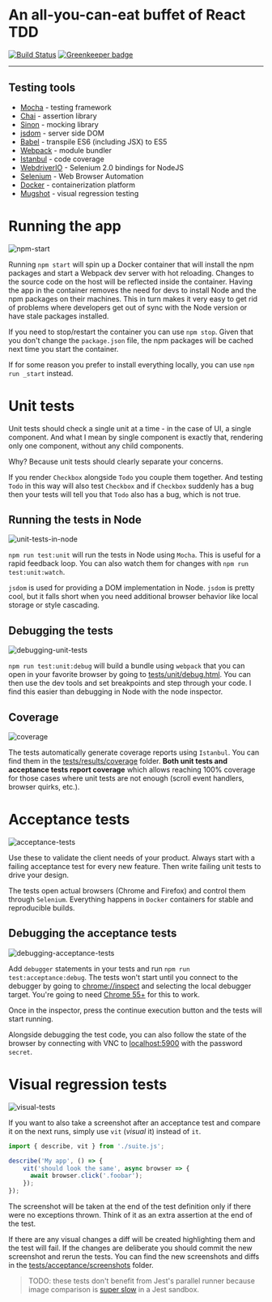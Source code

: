 An all-you-can-eat buffet of React TDD
======================================

[![Build Status](https://travis-ci.org/NiGhTTraX/react-test-buffet.svg?branch=master)](https://travis-ci.org/NiGhTTraX/react-test-buffet) [![Greenkeeper badge](https://badges.greenkeeper.io/NiGhTTraX/react-test-buffet.svg)](https://greenkeeper.io/)

----


## Testing tools

- [Mocha](http://mochajs.org/) - testing framework
- [Chai](http://chaijs.com) - assertion library
- [Sinon](http://sinonjs.org) - mocking library
- [jsdom](https://github.com/tmpvar/jsdom) - server side DOM
- [Babel](https://babeljs.io/) - transpile ES6 (including JSX) to ES5
- [Webpack](https://webpack.github.io/) - module bundler
- [Istanbul](http://gotwarlost.github.io/istanbul/) - code coverage
- [WebdriverIO](http://webdriver.io/) - Selenium 2.0 bindings for NodeJS
- [Selenium](http://www.seleniumhq.org/) - Web Browser Automation
- [Docker](https://www.docker.com/) - containerization platform
- [Mugshot](https://github.com/uberVU/mugshot) - visual regression testing


# Running the app

![npm-start](./docs/npm-start.gif)

Running `npm start` will spin up a Docker container that will install the npm
packages and start a Webpack dev server with hot reloading. Changes to the
source code on the host will be reflected inside the container. Having the app
in the container removes the need for devs to install Node and the npm packages
on their machines. This in turn makes it very easy to get rid of problems where
developers get out of sync with the Node version or have stale packages
installed.

If you need to stop/restart the container you can use `npm stop`. Given that you
don't change the `package.json` file, the npm packages will be cached next time
you start the container.

If for some reason you prefer to install everything locally, you can use `npm
run _start` instead.


# Unit tests

Unit tests should check a single unit at a time - in the case of UI, a single
component. And what I mean by single component is exactly that, rendering only
one component, without any child components.

Why? Because unit tests should clearly separate your concerns.

If you render `Checkbox` alongside `Todo` you couple them together. And testing
`Todo` in this way will also test `Checkbox` and if `Checkbox` suddenly has a
bug then your tests will tell you that `Todo` also has a bug, which is not true.


## Running the tests in Node

![unit-tests-in-node](./docs/unit-tests-in-node.png)

`npm run test:unit` will run the tests in Node using `Mocha`. This is useful for a rapid
feedback loop. You can also watch them for changes with `npm run
test:unit:watch`.

`jsdom` is used for providing a DOM implementation in Node. `jsdom` is pretty
cool, but it falls short when you need additional browser behavior like local
storage or style cascading.


## Debugging the tests

![debugging-unit-tests](./docs/debugging-unit-tests.png)

`npm run test:unit:debug` will build a bundle using `webpack` that you can open
in your favorite browser by going to
[tests/unit/debug.html](./tests/unit/debug.html). You can then use the dev tools
and set breakpoints and step through your code. I find this easier than
debugging in Node with the node inspector.


## Coverage

![coverage](./docs/coverage.png)

The tests automatically generate coverage reports using `Istanbul`. You can find
them in the [tests/results/coverage](./tests/results/coverage/index.html)
folder. **Both unit tests and acceptance tests report coverage** which allows
reaching 100% coverage for those cases where unit tests are not enough (scroll
event handlers, browser quirks, etc.).


# Acceptance tests

![acceptance-tests](./docs/acceptance-tests.png)

Use these to validate the client needs of your product. Always start with a
failing acceptance test for every new feature. Then write failing unit tests to
drive your design.

The tests open actual browsers (Chrome and Firefox) and control them through
`Selenium`. Everything happens in `Docker` containers for stable and
reproducible builds.


## Debugging the acceptance tests

![debugging-acceptance-tests](./docs/debugging-acceptance-tests.gif)

Add `debugger` statements in your tests and run `npm run test:acceptance:debug`.
The tests won't start until you connect to the debugger by going to
[chrome://inspect](chrome://inspect) and selecting the local debugger target.
You're going to need [Chrome
55+](https://nodejs.org/en/docs/inspector/#chrome-devtools-55) for this to work.

Once in the inspector, press the continue execution button and the tests will
start running.

Alongside debugging the test code, you can also follow the state of the browser
by connecting with VNC to [localhost:5900](vnc://localhost:5900) with the
password `secret`.


# Visual regression tests

![visual-tests](./docs/visual-tests.png)

If you want to also take a screenshot after an acceptance test and
compare it on the next runs, simply use `vit` (_visual_ it) instead of
`it`.

```js
import { describe, vit } from './suite.js';

describe('My app', () => {
    vit('should look the same', async browser => {
      await browser.click('.foobar');
    });
});
```

The screenshot will be taken at the end of the test definition
only if there were no exceptions thrown. Think of it as an extra
assertion at the end of the test.

If there are any visual changes a diff will be created highlighting
them and the test will fail. If the changes are deliberate you should
commit the new screenshot and rerun the tests. You can find the new
screenshots and diffs in the
[tests/acceptance/screenshots](./tests/acceptance/screenshots) folder.

> TODO: these tests don't benefit from Jest's parallel runner
because image comparison is
[super slow](https://github.com/facebook/jest/issues/5163#issuecomment-355509597)
in a Jest sandbox.
